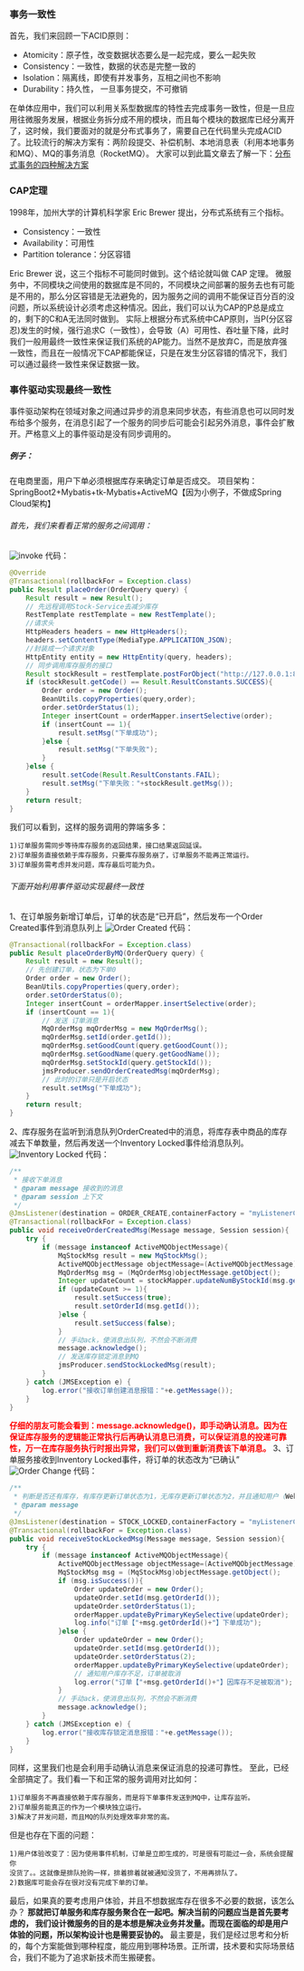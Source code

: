 ### 事务一致性
首先，我们来回顾一下ACID原则：
- Atomicity：原子性，改变数据状态要么是一起完成，要么一起失败
- Consistency：一致性，数据的状态是完整一致的
- Isolation：隔离线，即使有并发事务，互相之间也不影响
- Durability：持久性， 一旦事务提交，不可撤销

在单体应用中，我们可以利用关系型数据库的特性去完成事务一致性，但是一旦应用往微服务发展，根据业务拆分成不用的模块，而且每个模块的数据库已经分离开了，这时候，我们要面对的就是分布式事务了，需要自己在代码里头完成ACID了。比较流行的解决方案有：两阶段提交、补偿机制、本地消息表（利用本地事务和MQ）、MQ的事务消息（RocketMQ）。
大家可以到此篇文章去了解一下：[分布式事务的四种解决方案](https://hhbbz.github.io/2018/09/06/%E5%88%86%E5%B8%83%E5%BC%8F%E4%BA%8B%E5%8A%A1%E7%9A%84%E5%9B%9B%E7%A7%8D%E8%A7%A3%E5%86%B3%E6%96%B9%E6%A1%88/)

### CAP定理
1998年，加州大学的计算机科学家 Eric Brewer 提出，分布式系统有三个指标。
- Consistency：一致性
- Availability：可用性
- Partition tolerance：分区容错

Eric Brewer 说，这三个指标不可能同时做到。这个结论就叫做 CAP 定理。
微服务中，不同模块之间使用的数据库是不同的，不同模块之间部署的服务去也有可能是不用的，那么分区容错是无法避免的，因为服务之间的调用不能保证百分百的没问题，所以系统设计必须考虑这种情况。因此，我们可以认为CAP的P总是成立的，剩下的C和A无法同时做到。
实际上根据分布式系统中CAP原则，当P(分区容忍)发生的时候，强行追求C（一致性），会导致（A）可用性、吞吐量下降，此时我们一般用最终一致性来保证我们系统的AP能力。当然不是放弃C，而是放弃强一致性，而且在一般情况下CAP都能保证，只是在发生分区容错的情况下，我们可以通过最终一致性来保证数据一致。

### 事件驱动实现最终一致性
事件驱动架构在领域对象之间通过异步的消息来同步状态，有些消息也可以同时发布给多个服务，在消息引起了一个服务的同步后可能会引起另外消息，事件会扩散开。严格意义上的事件驱动是没有同步调用的。
##### 例子：
在电商里面，用户下单必须根据库存来确定订单是否成交。
项目架构：SpringBoot2+Mybatis+tk-Mybatis+ActiveMQ【因为小例子，不做成Spring Cloud架构】
###### 首先，我们来看看正常的服务之间调用：
![invoke](images/14.png)
代码：

```java
@Override
@Transactional(rollbackFor = Exception.class)
public Result placeOrder(OrderQuery query) {
    Result result = new Result();
    // 先远程调用Stock-Service去减少库存
    RestTemplate restTemplate = new RestTemplate();
    //请求头
    HttpHeaders headers = new HttpHeaders();
    headers.setContentType(MediaType.APPLICATION_JSON);
    //封装成一个请求对象
    HttpEntity entity = new HttpEntity(query, headers);
    // 同步调用库存服务的接口
    Result stockResult = restTemplate.postForObject("http://127.0.0.1:8081/stock/reduceStock",entity,Result.class);
    if (stockResult.getCode() == Result.ResultConstants.SUCCESS){
        Order order = new Order();
        BeanUtils.copyProperties(query,order);
        order.setOrderStatus(1);
        Integer insertCount = orderMapper.insertSelective(order);
        if (insertCount == 1){
            result.setMsg("下单成功");
        }else {
            result.setMsg("下单失败");
        }
    }else {
        result.setCode(Result.ResultConstants.FAIL);
        result.setMsg("下单失败："+stockResult.getMsg());
    }
    return result;
}
```
我们可以看到，这样的服务调用的弊端多多：
```
1)订单服务需同步等待库存服务的返回结果，接口结果返回延误。
2)订单服务直接依赖于库存服务，只要库存服务崩了，订单服务不能再正常运行。
3)订单服务需考虑并发问题，库存最后可能为负。
```
###### 下面开始利用事件驱动实现最终一致性
1、在订单服务新增订单后，订单的状态是“已开启”，然后发布一个Order Created事件到消息队列上
![Order Created](images/15.png)
代码：

```java
@Transactional(rollbackFor = Exception.class)
public Result placeOrderByMQ(OrderQuery query) {
    Result result = new Result();
    // 先创建订单，状态为下单0
    Order order = new Order();
    BeanUtils.copyProperties(query,order);
    order.setOrderStatus(0);
    Integer insertCount = orderMapper.insertSelective(order);
    if (insertCount == 1){
        // 发送 订单消息
        MqOrderMsg mqOrderMsg = new MqOrderMsg();
        mqOrderMsg.setId(order.getId());
        mqOrderMsg.setGoodCount(query.getGoodCount());
        mqOrderMsg.setGoodName(query.getGoodName());
        mqOrderMsg.setStockId(query.getStockId());
        jmsProducer.sendOrderCreatedMsg(mqOrderMsg);
        // 此时的订单只是开启状态
        result.setMsg("下单成功");
    }
    return result;
}
```
2、库存服务在监听到消息队列OrderCreated中的消息，将库存表中商品的库存减去下单数量，然后再发送一个Inventory Locked事件给消息队列。
![Inventory Locked](images/16.png)
代码：

```java
/**
 * 接收下单消息
 * @param message 接收到的消息
 * @param session 上下文
 */
@JmsListener(destination = ORDER_CREATE,containerFactory = "myListenerContainerFactory")
@Transactional(rollbackFor = Exception.class)
public void receiveOrderCreatedMsg(Message message, Session session){
    try {
        if (message instanceof ActiveMQObjectMessage){
            MqStockMsg result = new MqStockMsg();
            ActiveMQObjectMessage objectMessage=(ActiveMQObjectMessage)message;
            MqOrderMsg msg = (MqOrderMsg)objectMessage.getObject();
            Integer updateCount = stockMapper.updateNumByStockId(msg.getStockId(),msg.getGoodCount());
            if (updateCount >= 1){
                result.setSuccess(true);
                result.setOrderId(msg.getId());
            }else {
                result.setSuccess(false);
            }
            // 手动ack，使消息出队列，不然会不断消费
            message.acknowledge();
            // 发送库存锁定消息到MQ
            jmsProducer.sendStockLockedMsg(result);
        }
    } catch (JMSException e) {
        log.error("接收订单创建消息报错："+e.getMessage());
    }
}
```
**<font color="red">仔细的朋友可能会看到：message.acknowledge()，即手动确认消息。因为在保证库存服务的逻辑能正常执行后再确认消息已消费，可以保证消息的投递可靠性，万一在库存服务执行时报出异常，我们可以做到重新消费该下单消息。</font>**
3、订单服务接收到Inventory Locked事件，将订单的状态改为“已确认”
![Order Change](images/17.png)
代码：

```java
/**
 * 判断是否还有库存，有库存更新订单状态为1，无库存更新订单状态为2，并且通知用户（WebSocket）
 * @param message
 */
@JmsListener(destination = STOCK_LOCKED,containerFactory = "myListenerContainerFactory")
@Transactional(rollbackFor = Exception.class)
public void receiveStockLockedMsg(Message message, Session session){
    try {
        if (message instanceof ActiveMQObjectMessage){
            ActiveMQObjectMessage objectMessage=(ActiveMQObjectMessage)message;
            MqStockMsg msg = (MqStockMsg)objectMessage.getObject();
            if (msg.isSuccess()){
                Order updateOrder = new Order();
                updateOrder.setId(msg.getOrderId());
                updateOrder.setOrderStatus(1);
                orderMapper.updateByPrimaryKeySelective(updateOrder);
                log.info("订单【"+msg.getOrderId()+"】下单成功");
            }else {
                Order updateOrder = new Order();
                updateOrder.setId(msg.getOrderId());
                updateOrder.setOrderStatus(2);
                orderMapper.updateByPrimaryKeySelective(updateOrder);
                // 通知用户库存不足，订单被取消
                log.error("订单【"+msg.getOrderId()+"】因库存不足被取消");
            }
            // 手动ack，使消息出队列，不然会不断消费
            message.acknowledge();
        }
    } catch (JMSException e) {
        log.error("接收库存锁定消息报错："+e.getMessage());
    }
}
```
同样，这里我们也是会利用手动确认消息来保证消息的投递可靠性。
至此，已经全部搞定了。我们看一下和正常的服务调用对比如何：
```
1)订单服务不再直接依赖于库存服务，而是将下单事件发送到MQ中，让库存监听。
2)订单服务能真正的作为一个模块独立运行。
3)解决了并发问题，而且MQ的队列处理效率非常的高。
```
但是也存在下面的问题：
```
1)用户体验改变了：因为使用事件机制，订单是立即生成的，可是很有可能过一会，系统会提醒你
没货了。。这就像是排队抢购一样，排着排着就被通知没货了，不用再排队了。
2)数据库可能会存在很对没有完成下单的订单。
```
最后，如果真的要考虑用户体验，并且不想数据库存在很多不必要的数据，该怎么办？
**那就把订单服务和库存服务聚合在一起吧。解决当前的问题应当是首先要考虑的，
我们设计微服务的目的是本想是解决业务并发量。而现在面临的却是用户体验的问题，所以架构设计也是需要妥协的。**
最主要是，我们是经过思考和分析的，每个方案能做到哪种程度，能应用到哪种场景。正所谓，技术要和实际场景结合，我们不能为了追求新技术而生搬硬套。